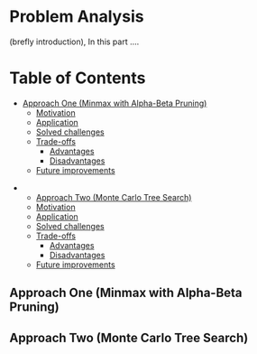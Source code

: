 # Problem Analysis
(brefly introduction), In this part ....

# Table of Contents
- [Approach One (Minmax with Alpha-Beta Pruning)](#approach-one-minmax-with-alpha-beta-pruning)
  * [Motivation](#motivation)
  * [Application](#application)
  * [Solved challenges](#solved-challenges)
  * [Trade-offs](#trade-offs)     
     - [Advantages](#advantages)
     - [Disadvantages](#disadvantages)
  * [Future improvements](#future-improvements)
* - [Approach Two (Monte Carlo Tree Search)](#approach-two-monte-carlo-tree-search)
  * [Motivation](#motivation)
  * [Application](#application)
  * [Solved challenges](#solved-challenges)
  * [Trade-offs](#trade-offs)     
     - [Advantages](#advantages)
     - [Disadvantages](#disadvantages)
  * [Future improvements](#future-improvements)


## Approach One (Minmax with Alpha-Beta Pruning)

## Approach Two (Monte Carlo Tree Search)

